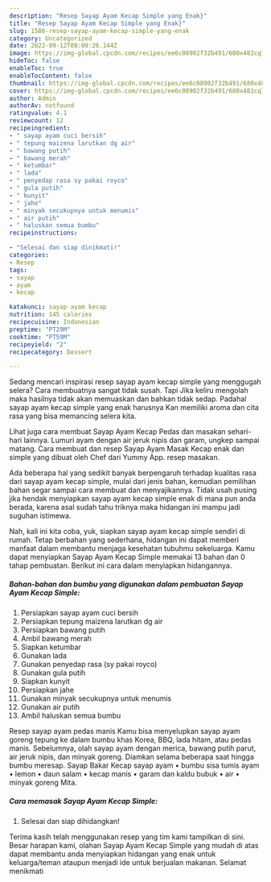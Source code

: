 ```yaml
---
description: "Resep Sayap Ayam Kecap Simple yang Enak}"
title: "Resep Sayap Ayam Kecap Simple yang Enak}"
slug: 1586-resep-sayap-ayam-kecap-simple-yang-enak
category: Uncategorized
date: 2022-09-12T08:09:26.144Z
image: https://img-global.cpcdn.com/recipes/ee6c08902f32b491/680x482cq70/sayap-ayam-kecap-simple-foto-resep-utama.jpg
hideToc: false
enableToc: true
enableTocContent: false
thumbnail: https://img-global.cpcdn.com/recipes/ee6c08902f32b491/680x482cq70/sayap-ayam-kecap-simple-foto-resep-utama.jpg
cover: https://img-global.cpcdn.com/recipes/ee6c08902f32b491/680x482cq70/sayap-ayam-kecap-simple-foto-resep-utama.jpg
author: Admin
authorAv: notfound
ratingvalue: 4.1
reviewcount: 12
recipeingredient:
- " sayap ayam cuci bersih"
- " tepung maizena larutkan dg air"
- " bawang putih"
- " bawang merah"
- " ketumbar"
- " lada"
- " penyedap rasa sy pakai royco"
- " gula putih"
- " kunyit"
- " jahe"
- " minyak secukupnya untuk menumis"
- " air putih"
- " haluskan semua bumbu"
recipeinstructions:

- "Selesai dan siap dinikmati!"
categories:
- Resep
tags:
- sayap
- ayam
- kecap

katakunci: sayap ayam kecap 
nutrition: 145 calories
recipecuisine: Indonesian
preptime: "PT29M"
cooktime: "PT59M"
recipeyield: "2"
recipecategory: Dessert

---
```



Sedang mencari inspirasi resep sayap ayam kecap simple yang menggugah selera? Cara membuatnya sangat tidak susah. Tapi Jika keliru mengolah maka hasilnya tidak akan memuaskan dan bahkan tidak sedap. Padahal sayap ayam kecap simple yang enak harusnya Kan memiliki aroma dan cita rasa yang bisa memancing selera kita.


Lihat juga cara membuat Sayap Ayam Kecap Pedas dan masakan sehari-hari lainnya. Lumuri ayam dengan air jeruk nipis dan garam, ungkep sampai matang. Cara membuat dan resep Sayap Ayam Masak Kecap enak dan simple yang dibuat oleh Chef dari Yummy App. resep masakan.

Ada beberapa hal yang sedikit banyak berpengaruh terhadap kualitas rasa dari sayap ayam kecap simple, mulai dari jenis bahan, kemudian pemilihan bahan segar sampai cara membuat dan menyajikannya. Tidak usah pusing jika hendak menyiapkan sayap ayam kecap simple enak di mana pun anda berada, karena asal sudah tahu triknya maka hidangan ini mampu jadi suguhan istimewa.


Nah, kali ini kita coba, yuk, siapkan sayap ayam kecap simple sendiri di rumah. Tetap berbahan yang sederhana, hidangan ini dapat memberi manfaat dalam membantu menjaga kesehatan tubuhmu sekeluarga. Kamu dapat menyiapkan Sayap Ayam Kecap Simple memakai 13 bahan dan 0 tahap pembuatan. Berikut ini cara dalam menyiapkan hidangannya.

<!--inarticleads1-->

##### Bahan-bahan dan bumbu yang digunakan dalam pembuatan Sayap Ayam Kecap Simple:

1. Persiapkan  sayap ayam cuci bersih
1. Persiapkan  tepung maizena larutkan dg air
1. Persiapkan  bawang putih
1. Ambil  bawang merah
1. Siapkan  ketumbar
1. Gunakan  lada
1. Gunakan  penyedap rasa (sy pakai royco)
1. Gunakan  gula putih
1. Siapkan  kunyit
1. Persiapkan  jahe
1. Gunakan  minyak secukupnya untuk menumis
1. Gunakan  air putih
1. Ambil  haluskan semua bumbu


Resep sayap ayam pedas manis Kamu bisa menyelupkan sayap ayam goreng tepung ke dalam bumbu khas Korea, BBQ, lada hitam, atau pedas manis. Sebelumnya, olah sayap ayam dengan merica, bawang putih parut, air jeruk nipis, dan minyak goreng. Diamkan selama beberapa saat hingga bumbu meresap. Sayap Bakar Kecap sayap ayam • bumbu sisa tumis ayam • lemon • daun salam • kecap manis • garam dan kaldu bubuk • air • minyak goreng Mita. 

<!--inarticleads2-->

##### Cara memasak Sayap Ayam Kecap Simple:


1. Selesai dan siap dihidangkan!



Terima kasih telah menggunakan resep yang tim kami tampilkan di sini. Besar harapan kami, olahan Sayap Ayam Kecap Simple yang mudah di atas dapat membantu anda menyiapkan hidangan yang enak untuk keluarga/teman ataupun menjadi ide untuk berjualan makanan. Selamat menikmati
